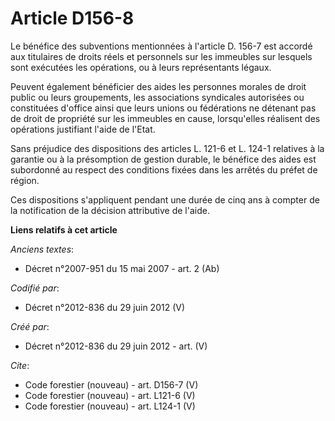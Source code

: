 # Article D156-8

Le bénéfice des subventions mentionnées à l'article D. 156-7 est accordé aux titulaires de droits réels et personnels sur les
immeubles sur lesquels sont exécutées les opérations, ou à leurs représentants légaux. 

Peuvent également bénéficier des aides les personnes morales de droit public ou leurs groupements, les associations
syndicales autorisées ou constituées d'office ainsi que leurs unions ou fédérations ne détenant pas de droit de propriété sur
les immeubles en cause, lorsqu'elles réalisent des opérations justifiant l'aide de l'Etat. 

Sans préjudice des dispositions des articles L. 121-6 et L. 124-1 relatives à la garantie ou à la présomption de gestion
durable, le bénéfice des aides est subordonné au respect des conditions fixées dans les arrêtés du préfet de région. 

Ces dispositions s'appliquent pendant une durée de cinq ans à compter de la notification de la décision attributive de
l'aide.

**Liens relatifs à cet article**

_Anciens textes_:

  - Décret n°2007-951 du 15 mai 2007 - art. 2 (Ab)

_Codifié par_:

  - Décret n°2012-836 du 29 juin 2012 (V)

_Créé par_:

  - Décret n°2012-836 du 29 juin 2012 - art. (V)

_Cite_:

  - Code forestier (nouveau) - art. D156-7 (V)
  - Code forestier (nouveau) - art. L121-6 (V)
  - Code forestier (nouveau) - art. L124-1 (V)
